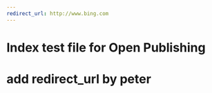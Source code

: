 ```yaml
---
redirect_url: http://www.bing.com
---
```


# Index test file for Open Publishing

# add redirect_url by peter
